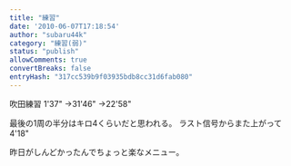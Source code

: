 ```yaml
---
title: "練習"
date: '2010-06-07T17:18:54'
author: "subaru44k"
category: "練習(弱)"
status: "publish"
allowComments: true
convertBreaks: false
entryHash: "317cc539b9f03935bdb8cc31d6fab080"
---
```

吹田練習
1'37"
→31'46"
→22'58"

最後の1周の半分はキロ4くらいだと思われる。
ラスト信号からまた上がって4'18"

昨日がしんどかったんでちょっと楽なメニュー。
